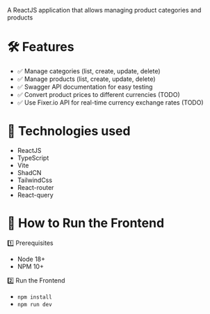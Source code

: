 A ReactJS application that allows managing product categories and products

# 🛠 Features
* ✅ Manage categories (list, create, update, delete)
* ✅ Manage products (list, create, update, delete)
* ✅ Swagger API documentation for easy testing
* ✅ Convert product prices to different currencies (TODO)
* ✅ Use Fixer.io API for real-time currency exchange rates (TODO)

# 🚀 Technologies used

* ReactJS
* TypeScript
* Vite
* ShadCN
* TailwindCss
* React-router
* React-query

# 🚀 How to Run the Frontend

1️⃣ Prerequisites
* Node 18+
* NPM 10+

2️⃣ Run the Frontend
* `npm install`
* `npm run dev`
